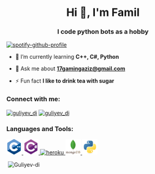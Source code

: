<h1 align="center">Hi 👋, I'm Famil</h1>
<h3 align="center">I code python bots as a hobby</h3>

[![spotify-github-profile](https://spotify-github-profile.vercel.app/api/view?uid=31mn4vxymzp3tx57buqs4mlzlwfm&cover_image=true&theme=novatorem&show_offline=false&background_color=121212&bar_color=53b14f&bar_color_cover=true)](https://github.com/kittinan/spotify-github-profile)



- 🌱 I’m currently learning **C++, C#, Python**

- 💬 Ask me about **17gamingaziz@gmail.com**

- ⚡ Fun fact **I like to drink tea with sugar**

<h3 align="left">Connect with me:</h3>
<p align="left">
<a href="https://twitter.com/guliyev_di" target="blank"><img align="center" src="https://raw.githubusercontent.com/rahuldkjain/github-profile-readme-generator/master/src/images/icons/Social/twitter.svg" alt="guliyev_di" height="30" width="40" /></a>
<a href="https://instagram.com/guliyev_di" target="blank"><img align="center" src="https://raw.githubusercontent.com/rahuldkjain/github-profile-readme-generator/master/src/images/icons/Social/instagram.svg" alt="guliyev_di" height="30" width="40" /></a>
</p>

<h3 align="left">Languages and Tools:</h3>
<p align="left"> <a href="https://www.w3schools.com/cpp/" target="_blank" rel="noreferrer"> <img src="https://raw.githubusercontent.com/devicons/devicon/master/icons/cplusplus/cplusplus-original.svg" alt="cplusplus" width="40" height="40"/> </a> <a href="https://www.w3schools.com/cs/" target="_blank" rel="noreferrer"> <img src="https://raw.githubusercontent.com/devicons/devicon/master/icons/csharp/csharp-original.svg" alt="csharp" width="40" height="40"/> </a> <a href="https://heroku.com" target="_blank" rel="noreferrer"> <img src="https://www.vectorlogo.zone/logos/heroku/heroku-icon.svg" alt="heroku" width="40" height="40"/> </a> <a href="https://www.mongodb.com/" target="_blank" rel="noreferrer"> <img src="https://raw.githubusercontent.com/devicons/devicon/master/icons/mongodb/mongodb-original-wordmark.svg" alt="mongodb" width="40" height="40"/> </a> <a href="https://www.python.org" target="_blank" rel="noreferrer"> <img src="https://raw.githubusercontent.com/devicons/devicon/master/icons/python/python-original.svg" alt="python" width="40" height="40"/> </a> </p>

<p>&nbsp;<img align="center" src="https://github-readme-stats.vercel.app/api?username=Guliyev-di&show_icons=true&locale=en" alt="Guliyev-di" /></p>
